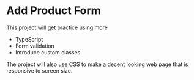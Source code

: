 # Add Product Form

This project will get practice using more

- TypeScript
- Form validation
- Introduce custom classes

The project will also use CSS to make a decent looking web page that is responsive to screen size.